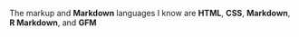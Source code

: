 The markup and **Markdown** languages I know are **HTML**, **CSS**, **Markdown**, **R Markdown**, and **GFM**
